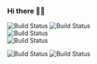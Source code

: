 ### Hi there 👋:pushpin:
![Build Status](https://img.shields.io/badge/-Javascript-F7DF1E?logo=javascript&labelColor=white&logoWidth=20&style=for-the-badge) ![Build Status](https://img.shields.io/badge/-python-3776AB?logo=python&labelColor=white&logoWidth=20&style=for-the-badge)    
![Build Status](https://img.shields.io/badge/-Node.js-339933?logo=node.js&labelColor=white&logoWidth=20&style=for-the-badge)   
![Build Status](https://img.shields.io/badge/-mysql-4479A1?logo=mysql&labelColor=white&logoWidth=20&style=for-the-badge)   

![Build Status](https://img.shields.io/badge/-Docker-2496ED?logo=Docker&labelColor=white&logoWidth=20&style=for-the-badge) ![Build Status](https://img.shields.io/badge/-ubuntu-E95420?logo=Ubuntu&labelColor=white&logoWidth=20&style=for-the-badge)
